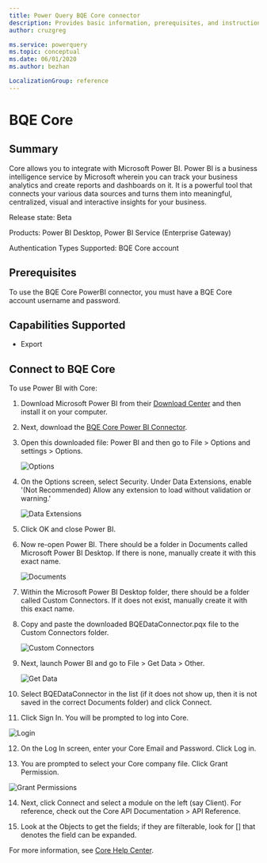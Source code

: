 ```yaml
---
title: Power Query BQE Core connector
description: Provides basic information, prerequisites, and instructions on how to connect to your database, along with known issues that may affect the connection.
author: cruzgreg

ms.service: powerquery
ms.topic: conceptual
ms.date: 06/01/2020
ms.author: bezhan

LocalizationGroup: reference
---
```


# BQE Core

## Summary

Core allows you to integrate with Microsoft Power BI. Power BI is a business intelligence service by Microsoft wherein you can track your business analytics and create reports and dashboards on it. It is a powerful tool that connects your various data sources and turns them into meaningful, centralized, visual and interactive insights for your business.

Release state: Beta

Products: Power BI Desktop, Power BI Service (Enterprise Gateway)

Authentication Types Supported: BQE Core account


## Prerequisites

To use the BQE Core PowerBI connector, you must have a BQE Core account username and password.


## Capabilities Supported

* Export

## Connect to BQE Core

To use Power BI with Core:

1. Download Microsoft Power BI from their [Download Center](https://www.microsoft.com/en-us/download/details.aspx?id=58494%20) and then install it on your computer.
     
2. Next, download the [BQE Core Power BI Connector](https://bqesoftwareinc.blob.core.windows.net/powerbi/BQEDataConnector.pqx). 

3. Open this downloaded file: Power BI and then go to File > Options and settings > Options.

   ![Options](media/core-bi-3.png)

4. On the Options screen, select Security. Under Data Extensions, enable '(Not Recommended) Allow any extension to load without validation or warning.'

   ![Data Extensions](media/core-bi-4.png)

5. Click OK and close Power BI.  

6. Now re-open Power BI. There should be a folder in Documents called Microsoft Power BI Desktop. If there is none, manually create it with this exact name.

   ![Documents](media/core-bi-6.png)

7. Within the Microsoft Power BI Desktop folder, there should be a folder called Custom Connectors. If it does not exist, manually create it with this exact name.

8. Copy and paste the downloaded BQEDataConnector.pqx file to the Custom Connectors folder.

   ![Custom Connectors](media/core-bi-8.png)

9. Next, launch Power BI and go to File > Get Data > Other.

   ![Get Data](media/core-bi-9.png)

10. Select BQEDataConnector in the list (if it does not show up, then it is not saved in the correct Documents folder) and click Connect.

11. Click Sign In. You will be prompted to log into Core.


   ![Login](media/core-bi-11.png) 

12. On the Log In screen, enter your Core Email and Password. Click Log in.

13. You are prompted to select your Core company file. Click Grant Permission.


   ![Grant Permissions](media/core-bi-13.png) 

14. Next, click Connect and select a module on the left (say Client). For reference, check out the Core API Documentation > API Reference.

15. Look at the Objects to get the fields; if they are filterable, look for [] that denotes the field can be expanded.

For more information, see [Core Help Center](https://corehelpcenter.bqe.com/hc/en-us/articles/360061565354-Core-Microsoft-Power-BI-integration).
